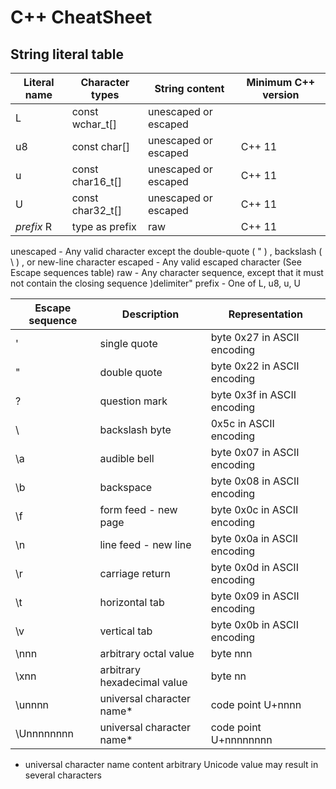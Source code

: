 # C++  CheatSheet


## String literal table

| Literal name  | Character types  | String content       | Minimum C++ version
| ------------- | ---------------- | -------------------- | ------------------ 
| L             | const wchar_t[]  | unescaped or escaped | 
| u8            | const char[]     | unescaped or escaped | C++ 11
| u             | const char16_t[] | unescaped or escaped | C++ 11
| U             | const char32_t[] | unescaped or escaped | C++ 11
| *prefix* R    | type as prefix   | raw                  | C++ 11

unescaped - Any valid character except the double-quote ( " ) , backslash ( \\ ) , or new-line character
escaped	 -	Any valid escaped character (See Escape sequences table)
raw	      -	Any character sequence, except that it must not contain the closing sequence )delimiter"
prefix	-	One of L, u8, u, U


|Escape sequence|	Description                	| Representation 
| ------------- | --------------------------- | -------------------- 
|'	            | single quote	              | byte 0x27 in ASCII encoding
|\"	            | double quote	              | byte 0x22 in ASCII encoding
|\?            	|	question mark	              | byte 0x3f in ASCII encoding
|\\           	|	backslash	byte              | 0x5c in ASCII encoding
|\a	            |	audible bell	              | byte 0x07 in ASCII encoding
|\b	            |	backspace	                  | byte 0x08 in ASCII encoding
|\f	            |	form feed - new page	      | byte 0x0c in ASCII encoding
|\n           	|	line feed - new line      	| byte 0x0a in ASCII encoding
|\r	            |	carriage return	            | byte 0x0d in ASCII encoding
|\t             |	horizontal tab            	| byte 0x09 in ASCII encoding
|\v	            |	vertical tab              	| byte 0x0b in ASCII encoding
|\nnn         	|	arbitrary octal value	      | byte nnn
|\xnn	          |	arbitrary hexadecimal value	| byte nn
|\unnnn        	|	universal character name*  	| code point U+nnnn
|\Unnnnnnnn	    |	universal character name*  	| code point U+nnnnnnnn

* universal character name content arbitrary Unicode value may result in several characters
